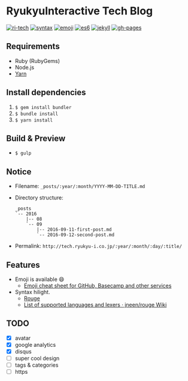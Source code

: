 # RyukyuInteractive Tech Blog
[![ri-tech](https://img.shields.io/badge/team-technology-blue.svg?style=flat)](http://tech.ryukyu-i.co.jp)
[![syntax](https://img.shields.io/badge/syntax-enabled-ff69b4.svg?style=flat)](http://rouge.jneen.net/)
[![emoji](https://img.shields.io/badge/emoji-available-brightgreen.svg?style=flat)](http://emoji-cheat-sheet.com/)
[![es6](https://img.shields.io/badge/es6-ready-f5da55.svg?style=flat)](https://babeljs.io/)
[![jekyll](https://img.shields.io/badge/jekyll-3.2.1-red.svg?style=flat)](http://jekyllrb.com/)
[![gh-pages](https://img.shields.io/badge/powered%20by-github%20pages-000000.svg?style=flat)](https://pages.github.com/)

## Requirements
- Ruby (RubyGems)
- Node.js
- [Yarn](https://yarnpkg.com/)

## Install dependencies
1. `$ gem install bundler`
2. `$ bundle install`
3. `$ yarn install`

## Build & Preview
- `$ gulp`

## Notice
- Filename: `_posts/:year/:month/YYYY-MM-DD-TITLE.md`
- Directory structure:

  ```
  _posts
  `-- 2016
      |-- 08
      `-- 09
          |-- 2016-09-11-first-post.md
          `-- 2016-09-12-second-post.md
  ```

- Permalink: `http://tech.ryukyu-i.co.jp/:year/:month/:day/:title/`

## Features
- Emoji is available 😄
  - [Emoji cheat sheet for GitHub, Basecamp and other services](http://www.webpagefx.com/tools/emoji-cheat-sheet/)
- Syntax hilight.
  - [Rouge](http://rouge.jneen.net/)
  - [List of supported languages and lexers · jneen/rouge Wiki](https://github.com/jneen/rouge/wiki/List-of-supported-languages-and-lexers)

## TODO
- [x] avatar
- [x] google analytics
- [x] disqus
- [ ] super cool design
- [ ] tags & categories
- [ ] https
